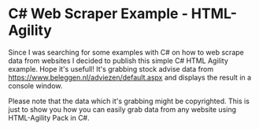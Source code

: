# C# Web Scraper Example - HTML-Agility
Since I was searching for some examples with C# on how to web scrape data from websites I decided to publish this simple C# HTML Agility example. Hope it's usefull! It's grabbing stock advise data from https://www.beleggen.nl/adviezen/default.aspx and displays the result in a console window.

Please note that the data which it's grabbing might be copyrighted. This is just to show you how you can easily grab data from any website using HTML-Agility Pack in C#.
